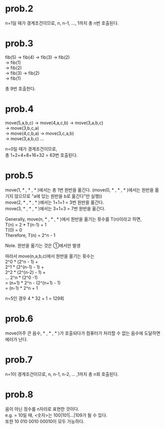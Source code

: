 # prob.2
n=1일 때가 경계조건이므로, n, n-1, ..., 1까지 총 n번 호출된다.

# prob.3
fib(5)  -> fib(4)   -> fib(3)   -> fib(2)  
                                -> fib(1)  
                    -> fib(2)  
        -> fib(3)   -> fib(2)  
                    -> fib(1)

총 9번 호출한다.

# prob.4
move(5,a,b,c)   -> move(4,a,c,b)    -> move(3,a,b,c)  
                                    -> move(3,b,c,a)  
                -> move(4,c,b,a)    -> move(3,c,a,b)  
                                    -> move(3,a,b,c)    ...  

n=0일 때가 경계조건이므로,  
총 1+2+4+8+16+32 = 63번 호출된다.  

# prob.5
move(1, * , * , * )에서는 총 1번 원반을 옮긴다. (move(0, * , * , * )에서는 원반을 옮기지 않으므로 "a에 있는 원반을 b로 옮긴다"만 실행))  
move(2, * , * , * )에서는 1+1+1 = 3번 원반을 옮긴다.  
move(3, * , * , * )에서는 3+1+3 = 7번 원반을 옮긴다.  

Generally, move(n, * , * , * )에서 원반을 옮기는 횟수를 T(n)이라고 하면,  
T(n) = 2 * T(n-1) + 1  
T(0) = 0  
Therefore, T(n) = 2^n - 1  
  
Note. 원반을 옮기는 것은 ①에서만 발생

따라서 move(n,a,b,c)에서 원반을 옮기는 횟수는  
2^0 * (2^n - 1) +  
2^1 * (2^(n-1) - 1) +  
2^2 * (2^(n-2) - 1) +  
... 2^n * (2^0 -1)  
= (n+1) * 2^n - (2^(n+1) - 1)  
= (n-1) * 2^n + 1  

n=5인 경우 4 * 32 + 1 = 129회  

# prob.6
move(아주 큰 음수, * , * , * )가 호출되다가 컴퓨터가 처리할 수 없는 음수에 도달하면 에러가 난다.

# prob.7
n=1이 경계조건이므로, n, n-1, n-2, ... ,1까지 총 n회 호출된다.

# prob.8
음이 아닌 정수를 n자리로 표현한 것이다.  
e.g. <T> = 10일 때, <T><숫자>는 100|101|...|109가 될 수 있다.  
또한 10 010 0010 00010이 모두 가능하다.
